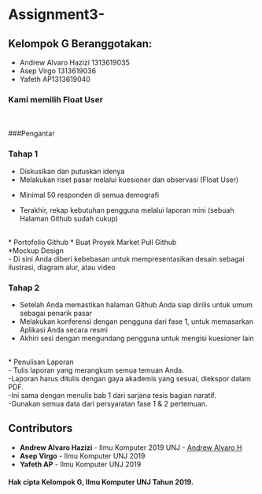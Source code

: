 # Assignment3-

## Kelompok G Beranggotakan:
* Andrew Alvaro Hazizi 1313619035
* Asep Virgo 1313619036
* Yafeth AP1313619040

### Kami memilih Float User 
<br> <br> 
###Pengantar 

### Tahap 1 
* Diskusikan dan putuskan idenya
* Melakukan riset pasar melalui kuesioner dan observasi (Float User)
- Minimal 50 responden di semua demografi
* Terakhir, rekap kebutuhan pengguna melalui laporan mini (sebuah Halaman Github sudah cukup)
<br>
* Portofolio Github
* Buat Proyek Market Pull Github
<br>
*Mockup Design <br>
 - Di sini Anda diberi kebebasan untuk mempresentasikan
desain sebagai ilustrasi, diagram alur, atau video
<br>

### Tahap 2
* Setelah Anda memastikan halaman Github Anda siap
dirilis untuk umum sebagai penarik pasar
* Melakukan konferensi dengan pengguna dari fase 1,
untuk memasarkan Aplikasi Anda secara resmi
* Akhiri sesi dengan mengundang pengguna untuk mengisi
kuesioner lain
<br>
* Penulisan Laporan <br>
- Tulis laporan yang merangkum semua temuan Anda.
<br>
-Laporan harus ditulis dengan gaya akademis yang sesuai,
diekspor dalam PDF. <br>
-Ini sama dengan menulis bab 1 dari sarjana
tesis bagian naratif. <br>
-Gunakan semua data dari persyaratan fase 1 & 2
pertemuan.


## Contributors
* **Andrew Alvaro Hazizi** - Ilmu Komputer 2019 UNJ - [Andrew Alvaro H](https://github.com/AlvaroBinAndrew)
* **Asep Virgo** - Ilmu Komputer UNJ 2019
* **Yafeth AP** - Ilmu Komputer UNJ 2019 

#### Hak cipta Kelompok G, Ilmu Komputer UNJ Tahun 2019.


